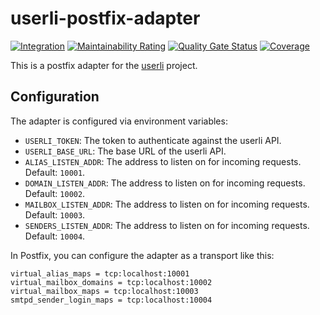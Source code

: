 # userli-postfix-adapter

[![Integration](https://github.com/systemli/userli-postfix-adapter/actions/workflows/integration.yml/badge.svg)](https://github.com/systemli/userli-postfix-adapter/actions/workflows/integration.yml) [![Maintainability Rating](https://sonarcloud.io/api/project_badges/measure?project=systemli_userli-postfix-adapter&metric=sqale_rating)](https://sonarcloud.io/summary/new_code?id=systemli_userli-postfix-adapter) [![Quality Gate Status](https://sonarcloud.io/api/project_badges/measure?project=systemli_userli-postfix-adapter&metric=alert_status)](https://sonarcloud.io/summary/new_code?id=systemli_userli-postfix-adapter) [![Coverage](https://sonarcloud.io/api/project_badges/measure?project=systemli_userli-postfix-adapter&metric=coverage)](https://sonarcloud.io/summary/new_code?id=systemli_userli-postfix-adapter)

This is a postfix adapter for the [userli](https://github.com/systemli/userli) project.

## Configuration

The adapter is configured via environment variables:

- `USERLI_TOKEN`: The token to authenticate against the userli API.
- `USERLI_BASE_URL`: The base URL of the userli API.
- `ALIAS_LISTEN_ADDR`: The address to listen on for incoming requests. Default: `10001`.
- `DOMAIN_LISTEN_ADDR`: The address to listen on for incoming requests. Default: `10002`.
- `MAILBOX_LISTEN_ADDR`: The address to listen on for incoming requests. Default: `10003`.
- `SENDERS_LISTEN_ADDR`: The address to listen on for incoming requests. Default: `10004`.

In Postfix, you can configure the adapter as a transport like this:

```text
virtual_alias_maps = tcp:localhost:10001
virtual_mailbox_domains = tcp:localhost:10002
virtual_mailbox_maps = tcp:localhost:10003
smtpd_sender_login_maps = tcp:localhost:10004
```

